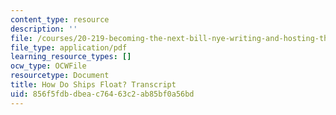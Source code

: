 ```yaml
---
content_type: resource
description: ''
file: /courses/20-219-becoming-the-next-bill-nye-writing-and-hosting-the-educational-show-january-iap-2015/856f5fdbdbeac76463c2ab85bf0a56bd_how_do_ships_float.pdf
file_type: application/pdf
learning_resource_types: []
ocw_type: OCWFile
resourcetype: Document
title: How Do Ships Float? Transcript
uid: 856f5fdb-dbea-c764-63c2-ab85bf0a56bd
---
```

